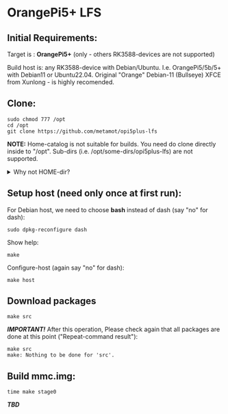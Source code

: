# OrangePi5+ LFS

## Initial Requirements:

Target is : **OrangePi5+** (only - others RK3588-devices are not supported)

Build host is: any RK3588-device with Debian/Ubuntu. I.e. OrangePi5/5b/5+ with Debian11 or Ubuntu22.04. Original "Orange" Debian-11 (Bullseye) XFCE from Xunlong - is highly recomended.

## Clone:

    sudo chmod 777 /opt
    cd /opt
    git clone https://github.com/metamot/opi5plus-lfs

**NOTE:** Home-catalog is not suitable for builds. You need do clone directly inside to "/opt". Sub-dirs (i.e. /opt/some-dirs/opi5plus-lfs) are not supported.

<details>
  <summary>Why not HOME-dir?</summary>
    You can rename "/opt/opiplus-lfs" for example, to as "/opt/mysdk" or somthihg else. 
    You can clone to different dir in the /opt,  as is "git clone https://github.com/metamot/opi5plus-lfs my-new-sdk" or somethimg else. 
    You can use different name.
    But you cant(!) create something in "deep more" below this.
    No more as "/opt/SubDir/MySdk" - stringly is not available, there is only "/opt/MySdk" is avialable.
    The problem is - You can watch "tmp"-dir to show what is the package is builds now.
    You can see "watch /opt/mysdk/tmp" it is WHAT NOW PACKAGE IS IN BUILD. To see the progress.
    So, There are two builds are exist. Stage-1 (host tools-builds) AND Stage-2 (the new sytem under chroot).
    The chroot-system has no avialable to see anything far that '/' (The root). 
</details>

## Setup host (need only once at first run):

For Debian host, we need to choose **bash** instead of dash (say "no" for dash):

    sudo dpkg-reconfigure dash

Show help:

    make

Configure-host (again say "no" for dash):

    make host

## Download packages

    make src

***IMPORTANT!*** After this operation, Please check again that all packages are done at this point ("Repeat-command result"):

    make src
    make: Nothing to be done for 'src'.

## Build mmc.img:

    time make stage0

***TBD***

